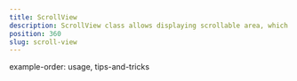 ```yaml
---
title: ScrollView
description: ScrollView class allows displaying scrollable area, which has content that is larger than its bounds. The view enables changing its orientation(horizontal, vertical) via its orientation property and handling scroll event, which indicates if the user is scrolling the content.
position: 360
slug: scroll-view
---
```


example-order: usage, tips-and-tricks
